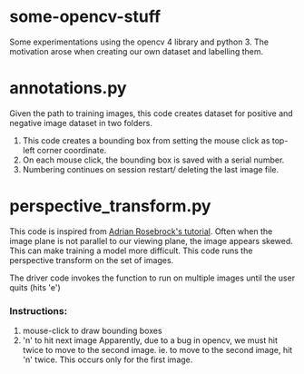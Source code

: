 # some-opencv-stuff

Some experimentations using the opencv 4 library and python 3. The motivation arose when creating our own dataset and labelling them.

# annotations.py

Given the path to training images, this code creates dataset for positive and negative image dataset in two folders.

1. This code creates a bounding box from setting the mouse click as top-left corner coordinate. 
2. On each mouse click, the bounding box is saved with a serial number.
3. Numbering continues on session restart/ deleting the last image file.

# perspective_transform.py

This code is inspired from [Adrian Rosebrock's tutorial](https://www.pyimagesearch.com/2014/08/25/4-point-opencv-getperspective-transform-example/). Often when the image plane is not parallel to our viewing plane, the image appears skewed. This can make training a model more difficult. This code runs the perspective transform on the set of images.

The driver code invokes the function to run on multiple images until the user quits (hits 'e')

### Instructions:
1. mouse-click to draw bounding boxes
2. 'n' to hit next image
    Apparently, due to a bug in opencv, we must hit twice to move to the second image. ie. to move to the second image, hit 'n' twice. This occurs only for the first image.
